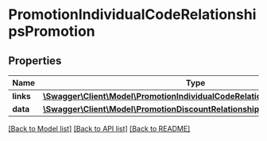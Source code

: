 # PromotionIndividualCodeRelationshipsPromotion

## Properties
Name | Type | Description | Notes
------------ | ------------- | ------------- | -------------
**links** | [**\Swagger\Client\Model\PromotionIndividualCodeRelationshipsPromotionLinks**](PromotionIndividualCodeRelationshipsPromotionLinks.md) |  | [optional] 
**data** | [**\Swagger\Client\Model\PromotionDiscountRelationshipsPromotionData**](PromotionDiscountRelationshipsPromotionData.md) |  | [optional] 

[[Back to Model list]](../../README.md#documentation-for-models) [[Back to API list]](../../README.md#documentation-for-api-endpoints) [[Back to README]](../../README.md)

